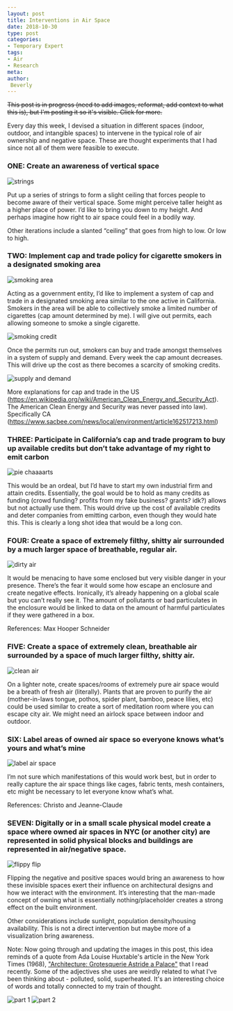 ```yaml
---
layout: post
title: Interventions in Air Space
date: 2018-10-30
type: post
categories:
- Temporary Expert
tags:
- Air
- Research
meta:
author:
 Beverly
---
```


~~This post is in progress (need to add images, reformat, add context to what this is), but I'm posting it so it's visible. Click for more.~~

Every day this week, I devised a situation in different spaces (indoor, outdoor, and intangible spaces) to intervene in the typical role of air ownership and negative space. These are thought experiments that I had since not all of them were feasible to execute.

<!--more-->

### ONE: Create an awareness of vertical space

![strings](/assets/temp-exp/string-vertical-sketch.jpg)

Put up a series of strings to form a slight ceiling that forces people to become aware of their vertical space. Some might perceive taller height as a higher place of power. I’d like to bring you down to my height. And perhaps imagine how right to air space could feel in a bodily way.

Other iterations include a slanted “ceiling” that goes from high to low. Or low to high.

### TWO:  Implement cap and trade policy for cigarette smokers in a designated smoking area

![smoking area](/assets/temp-exp/smoking-sign.jpg)

Acting as a government entity, I’d like to implement a system of cap and trade in a designated smoking area similar to the one active in California. Smokers in the area will be able to collectively smoke a limited number of cigarettes (cap amount determined by me). I will give out permits, each allowing someone to smoke a single cigarette.

![smoking credit](/assets/temp-exp/smoking-credits.jpg)

Once the permits run out, smokers can buy and trade amongst themselves in a system of supply and demand. Every week the cap amount decreases. This will drive up the cost as there becomes a scarcity of smoking credits.

![supply and demand](/assets/temp-exp/cigs-credit-supply-and-demand.jpg)

More explanations for cap and trade in the US (https://en.wikipedia.org/wiki/American_Clean_Energy_and_Security_Act). The American Clean Energy and Security was never passed into law). Specifically CA (https://www.sacbee.com/news/local/environment/article162517213.html)

### THREE: Participate in California’s cap and trade program to buy up available credits but don’t take advantage of my right to emit carbon

![pie chaaaarts](/assets/temp-exp/captradecali.jpg)

This would be an ordeal, but I’d have to start my own industrial firm and attain credits. Essentially, the goal would be to hold as many credits as funding (crowd funding? profits from my fake business? grants? idk?) allows but not actually use them. This would drive up the cost of available credits and deter companies from emitting carbon, even though they would hate this. This is clearly a long shot idea that would be a long con.

### FOUR: Create a space of extremely filthy, shitty air surrounded by a much larger space of breathable, regular air.

![dirty air](/assets/temp-exp/dirty-air-box.jpg)

It would be menacing to have some enclosed but very visible danger in your presence. There’s the fear it would some how escape an enclosure and create negative effects. Ironically, it’s already happening on a global scale but you can’t really see it. The amount of pollutants or bad particulates in the enclosure would be linked to data on
the amount of harmful particulates if they were gathered in a box.

References: Max Hooper Schneider


### FIVE: Create a space of extremely clean, breathable air surrounded by a space of much larger filthy, shitty air.

![clean air](/assets/temp-exp/box-clean-air.jpg)

On a lighter note, create spaces/rooms of extremely pure air space would be a breath of fresh air (literally). Plants that are proven to purify the air (mother-in-laws tongue, pothos, spider plant, bamboo, peace lilies, etc) could be used similar to create a sort of meditation room where you can escape city air. We might need an airlock space between indoor and outdoor.


### SIX: Label areas of owned air space so everyone knows what’s yours and what’s mine

![label air space](/assets/temp-exp/label-air-space-building.jpg)

I’m not sure which manifestations of this would work best, but in order to really capture the air space things like cages, fabric tents, mesh containers, etc might be necessary to let everyone know what’s what.

References: Christo and Jeanne-Claude


### SEVEN: Digitally or in a small scale physical model create a space where owned air spaces in NYC (or another city) are represented in solid physical blocks and buildings are represented in air/negative space.

![flippy flip](/assets/temp-exp/negative-space-turns-solid.jpg)

Flipping the negative and positive spaces would bring an awareness to how these invisible spaces exert their influence on architectural designs and how we interact with the environment. It’s interesting that the man-made concept of owning what is essentially nothing/placeholder creates a strong effect on the built environment.

Other considerations include sunlight, population density/housing availability. This is not a direct intervention but maybe more of a visualization bring awareness.

Note: Now going through and updating the images in this post, this idea reminds of a quote from Ada Louise Huxtable's article in the New York Times (1968), ["Architecture: Grotesquerie Astride a Palace"](https://www.nytimes.com/1968/06/20/archives/architecture-grotesquerie-astride-a-palace.html) that I read recently. Some of the adjectives she uses are weirdly related to what I've been thinking about - polluted, solid, superheated. It's an interesting choice of words and totally connected to my train of thought. 

![part 1](/assets/temp-exp/ada-louise-huxtable-grotesquerie-astride_1.png)
![part 2](/assets/temp-exp/ada-louise-huxtable-grotesquerie-astride_2.png)
